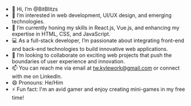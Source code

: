 - 👋 Hi, I’m @BitBlitzs
- 👀 I’m interested in web development, UI/UX design, and emerging technologies.
- 🌱 I’m currently honing my skills in React.js, Vue.js, and enhancing my expertise in HTML, CSS, and JavaScript.
- 💻 As a full-stack developer, I’m passionate about integrating front-end and back-end technologies to build innovative web applications.
- 💞️ I’m looking to collaborate on exciting web projects that push the boundaries of user experience and innovation.
- 📫 You can reach me via email at tw.kylework@gmail.com or connect with me on LinkedIn.
- 😄 Pronouns: He/Him
- ⚡ Fun fact: I'm an avid gamer and enjoy creating mini-games in my free time!

<!---
BitBlitzs/BitBlitzs is a ✨ special ✨ repository because its `README.md` (this file) appears on your GitHub profile.
You can click the Preview link to take a look at your changes.
--->
